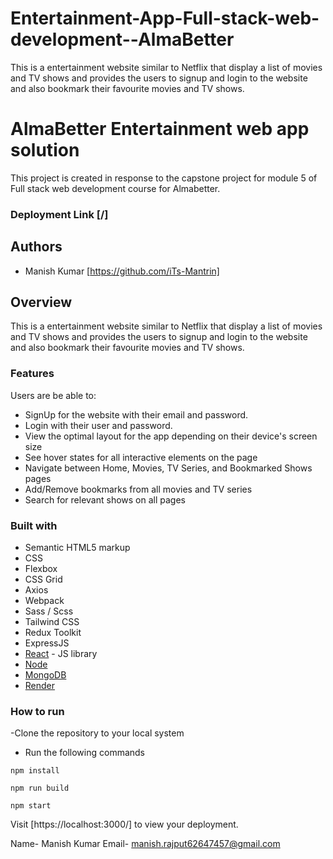 # Entertainment-App-Full-stack-web-development--AlmaBetter
This is a entertainment website similar to Netflix that display a list of movies and TV shows and provides the users to signup and login to the website and also bookmark their favourite movies and TV shows.

# AlmaBetter Entertainment web app solution

This project is created in response to the capstone project for module 5 of Full stack web development course for Almabetter.

### Deployment Link [/] 

## Authors

- Manish Kumar [https://github.com/iTs-Mantrin]


## Overview
This is a entertainment website similar to Netflix that display a list of movies and TV shows and provides the users to signup and login to the website and also bookmark their favourite movies and TV shows.

### Features

Users are be able to:
- SignUp for the website with their email and password.
- Login with their user and password.
- View the optimal layout for the app depending on their device's screen size
- See hover states for all interactive elements on the page
- Navigate between Home, Movies, TV Series, and Bookmarked Shows pages
- Add/Remove bookmarks from all movies and TV series
- Search for relevant shows on all pages


### Built with

- Semantic HTML5 markup
- CSS
- Flexbox
- CSS Grid
- Axios
- Webpack
- Sass / Scss
- Tailwind CSS
- Redux Toolkit
- ExpressJS 
- [React](https://reactjs.org/) - JS library
- [Node](https://nodejs.org/)
- [MongoDB](https://www.mongodb.com/)
- [Render](https://www.render.com)

### How to run

-Clone the repository to your local system

- Run the following commands

```npm install```

```npm run build```

```npm start```

Visit [https://localhost:3000/] to view your deployment. 


Name- Manish Kumar
Email- manish.rajput62647457@gmail.com